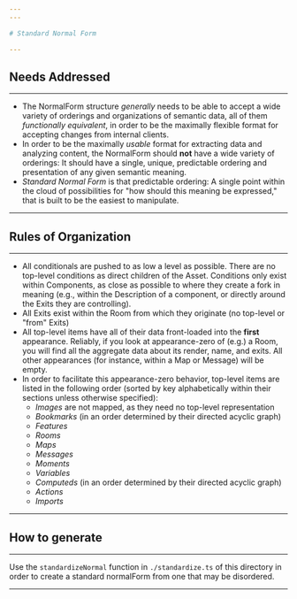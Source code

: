 ```yaml
---
---

# Standard Normal Form

---
```


## Needs Addressed

---

- The NormalForm structure *generally* needs to be able to accept a wide variety of orderings
and organizations of semantic data, all of them *functionally equivalent*, in order to be the
maximally flexible format for accepting changes from internal clients.
- In order to be the maximally *usable* format for extracting data and analyzing content, the
NormalForm should **not** have a wide variety of orderings: It should have a single, unique,
predictable ordering and presentation of any given semantic meaning.
- *Standard Normal Form* is that predictable ordering: A single point within the cloud of
possibilities for "how should this meaning be expressed," that is built to be the easiest
to manipulate.

---

## Rules of Organization

---

- All conditionals are pushed to as low a level as possible. There are no top-level conditions
as direct children of the Asset. Conditions only exist within Components, as close as possible
to where they create a fork in meaning (e.g., within the Description of a component, or directly
around the Exits they are controlling).
- All Exits exist within the Room from which they originate (no top-level or "from" Exits)
- All top-level items have all of their data front-loaded into the **first** appearance. Reliably,
if you look at appearance-zero of (e.g.) a Room, you will find all the aggregate data about its
render, name, and exits. All other appearances (for instance, within a Map or Message) will be
empty.
- In order to facilitate this appearance-zero behavior, top-level items are listed in the following
order (sorted by key alphabetically within their sections unless otherwise specified):
    - *Images* are not mapped, as they need no top-level representation
    - *Bookmarks* (in an order determined by their directed acyclic graph)
    - *Features*
    - *Rooms*
    - *Maps*
    - *Messages*
    - *Moments*
    - *Variables*
    - *Computeds* (in an order determined by their directed acyclic graph)
    - *Actions*
    - *Imports*

---

## How to generate

---

Use the `standardizeNormal` function in `./standardize.ts` of this directory in order to create a standard
normalForm from one that may be disordered.

---
